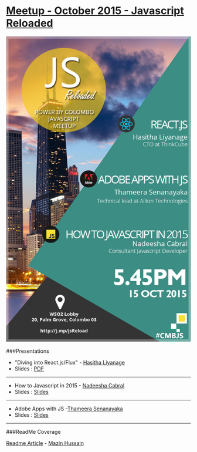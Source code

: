 [Meetup - October 2015 - Javascript Reloaded](http://j.mp/jsReload)
==================

![jsReload](https://raw.githubusercontent.com/CMBJS/Meetups/master/Oct%20-%202015/9th.jpg)

###Presentations


* "Diving into React.js/Flux" - [Hasitha Liyanage](https://twitter.com/h_liyan)
* Slides : [PDF](https://raw.githubusercontent.com/CMBJS/Meetups/master/Oct%20-%202015/2015-10-15-CMBJS-DivingintoReact.jsFlux.pdf)

----

* How to Javascript in 2015 - [Nadeesha Cabral](https://twitter.com/ncthis)
* Slides : [Slides](http://slides.com/nadeeshacabral/deck-4#/)

----
* Adobe Apps with JS -[Thameera‏ Senanayaka](https://twitter.com/thameera)
* Slides : [Slides](http://slides.com/thameera/js-in-adobe-apps)

---

###ReadMe Coverage

[Readme Article](http://readme.lk/cmbjs-javascript-reloaded/) - [Mazin Hussain](https://twitter.com/mazin_hussain94) 



